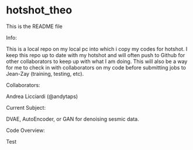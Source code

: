# hotshot_theo

This is the README file 


Info: 

  This is a local repo on my local pc into which i copy my codes for hotshot. 
  I keep this repo up to date with my hotshot and will often push to Github
  for other collaborators to keep up with what I am doing. This will also be
  a way for me to check in with collaborators on my code before submitting 
  jobs to Jean-Zay (training, testing, etc).
  
  
Collaborators:

  Andrea Licciardi (@andytaps)
  
  
Current Subject:

  DVAE, AutoEncoder, or GAN for denoising sesmic data.
  
  
  
Code Overview: 

Test





